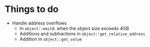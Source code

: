 # Things to do
* Handle address overflows
  * In `object::emit8`: when the object size exceeds 4GB
  * Additions and subtractions in `object::get_relative_address`
  * Addition in `object::get_value`
